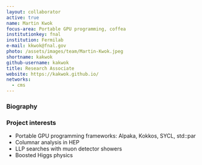 ```yaml
---
layout: collaborator
active: true
name: Martin Kwok
focus-area: Portable GPU programming, coffea
institutionkey: fnal
institution: Fermilab
e-mail: kkwok@fnal.gov
photo: /assets/images/team/Martin-Kwok.jpeg
shortname: kakwok
github-username: kakwok 
title: Research Associate 
website: https://kakwok.github.io/ 
networks:
  - cms
---
```

### Biography
### Project interests
 * Portable GPU programming frameworks: Alpaka, Kokkos, SYCL, std::par 
 * Columnar analysis in HEP
 * LLP searches with muon detector showers
 * Boosted Higgs physics
